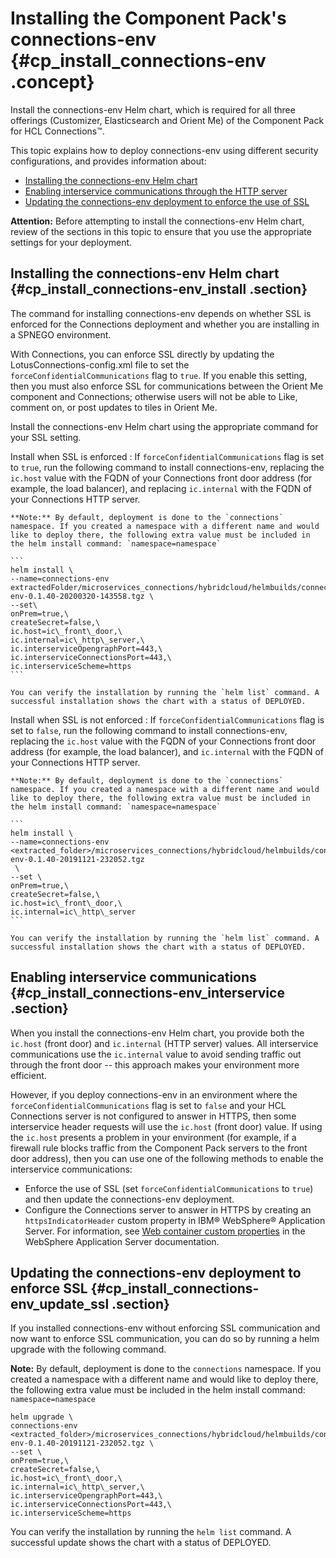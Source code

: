 # Installing the Component Pack's connections-env {#cp_install_connections-env .concept}

Install the connections-env Helm chart, which is required for all three offerings \(Customizer, Elasticsearch and Orient Me\) of the Component Pack for HCL Connections™.

This topic explains how to deploy connections-env using different security configurations, and provides information about:

-   [Installing the connections-env Helm chart](#cp_install_connections-env_install)
-   [Enabling interservice communications through the HTTP server](#cp_install_connections-env_interservice)
-   [Updating the connections-env deployment to enforce the use of SSL](#cp_install_connections-env_update_ssl)

**Attention:** Before attempting to install the connections-env Helm chart, review of the sections in this topic to ensure that you use the appropriate settings for your deployment.

## Installing the connections-env Helm chart {#cp_install_connections-env_install .section}

The command for installing connections-env depends on whether SSL is enforced for the Connections deployment and whether you are installing in a SPNEGO environment.

With Connections, you can enforce SSL directly by updating the LotusConnections-config.xml file to set the `forceConfidentialCommunications` flag to `true`. If you enable this setting, then you must also enforce SSL for communications between the Orient Me component and Connections; otherwise users will not be able to Like, comment on, or post updates to tiles in Orient Me.

Install the connections-env Helm chart using the appropriate command for your SSL setting.

Install when SSL is enforced
:   If `forceConfidentialCommunications` flag is set to `true`, run the following command to install connections-env, replacing the `ic.host` value with the FQDN of your Connections front door address \(for example, the load balancer\), and replacing `ic.internal` with the FQDN of your Connections HTTP server.

    **Note:** By default, deployment is done to the `connections` namespace. If you created a namespace with a different name and would like to deploy there, the following extra value must be included in the helm install command: `namespace=namespace`

    ```
    helm install \
    --name=connections-env extractedFolder/microservices_connections/hybridcloud/helmbuilds/connections-env-0.1.40-20200320-143558.tgz \
    --set\
    onPrem=true,\
    createSecret=false,\
    ic.host=ic\_front\_door,\
    ic.internal=ic\_http\_server,\
    ic.interserviceOpengraphPort=443,\
    ic.interserviceConnectionsPort=443,\
    ic.interserviceScheme=https
    ```

    You can verify the installation by running the `helm list` command. A successful installation shows the chart with a status of DEPLOYED.

Install when SSL is not enforced
:   If `forceConfidentialCommunications` flag is set to `false`, run the following command to install connections-env, replacing the `ic.host` value with the FQDN of your Connections front door address \(for example, the load balancer\), and `ic.internal` with the FQDN of your Connections HTTP server.

    **Note:** By default, deployment is done to the `connections` namespace. If you created a namespace with a different name and would like to deploy there, the following extra value must be included in the helm install command: `namespace=namespace`

    ```
    helm install \
    --name=connections-env <extracted_folder>/microservices_connections/hybridcloud/helmbuilds/connections-env-0.1.40-20191121-232052.tgz
     \
    --set \
    onPrem=true,\
    createSecret=false,\
    ic.host=ic\_front\_door,\
    ic.internal=ic\_http\_server
    ```

    You can verify the installation by running the `helm list` command. A successful installation shows the chart with a status of DEPLOYED.

## Enabling interservice communications {#cp_install_connections-env_interservice .section}

When you install the connections-env Helm chart, you provide both the `ic.host` \(front door\) and `ic.internal` \(HTTP server\) values. All interservice communications use the `ic.internal` value to avoid sending traffic out through the front door -- this approach makes your environment more efficient.

However, if you deploy connections-env in an environment where the `forceConfidentialCommunications` flag is set to `false` and your HCL Connections server is not configured to answer in HTTPS, then some interservice header requests will use the `ic.host` \(front door\) value. If using the `ic.host` presents a problem in your environment \(for example, if a firewall rule blocks traffic from the Component Pack servers to the front door address\), then you can use one of the following methods to enable the interservice communications:

-   Enforce the use of SSL \(set `forceConfidentialCommunications` to `true`\) and then update the connections-env deployment.
-   Configure the Connections server to answer in HTTPS by creating an `httpsIndicatorHeader` custom property in IBM® WebSphere® Application Server. For information, see [Web container custom properties](https://www.ibm.com/support/knowledgecenter/SSEQTP_8.5.5/com.ibm.websphere.base.iseries.doc/ae/rweb_custom_props.html#field8_rweb_custom_props) in the WebSphere Application Server documentation.

## Updating the connections-env deployment to enforce SSL {#cp_install_connections-env_update_ssl .section}

If you installed connections-env without enforcing SSL communication and now want to enforce SSL communication, you can do so by running a helm upgrade with the following command.

**Note:** By default, deployment is done to the `connections` namespace. If you created a namespace with a different name and would like to deploy there, the following extra value must be included in the helm install command: `namespace=namespace`

```
helm upgrade \
connections-env <extracted_folder>/microservices_connections/hybridcloud/helmbuilds/connections-env-0.1.40-20191121-232052.tgz \
--set \
onPrem=true,\
createSecret=false,\
ic.host=ic\_front\_door,\
ic.internal=ic\_http\_server,\
ic.interserviceOpengraphPort=443,\
ic.interserviceConnectionsPort=443,\
ic.interserviceScheme=https
```

You can verify the installation by running the `helm list` command. A successful update shows the chart with a status of DEPLOYED.

